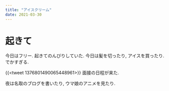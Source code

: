 ```yaml
---
title: "アイスクリーム"
date: 2021-03-30
---
```


# 起きて
今日はフリー. 起きてのんびりしていた. 今日は髪を切ったり, アイスを買ったり. でかすぎる.

{{<tweet 1376801490065448961>}}
面接の日程が来た.

夜は名取のブログを書いたり, ウマ娘のアニメを見たり.